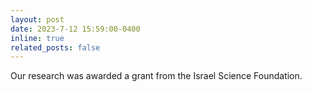 ```yaml
---
layout: post
date: 2023-7-12 15:59:00-0400
inline: true
related_posts: false
---
```


Our research was awarded a grant from the Israel Science Foundation. 
